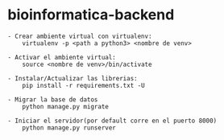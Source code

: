 # bioinformatica-backend

	- Crear ambiente virtual con virtualenv:
		virtualenv -p <path a python3> <nombre de venv>

	- Activar el ambiente virtual:
		source <nombre de venv>/bin/activate

	- Instalar/Actualizar las librerias:
		pip install -r requirements.txt -U

	- Migrar la base de datos
		python manage.py migrate

	- Iniciar el servidor(por default corre en el puerto 8000)
		python manage.py runserver
